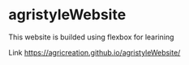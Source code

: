 # agristyleWebsite
This website is builded using flexbox for learining

Link https://agricreation.github.io/agristyleWebsite/
